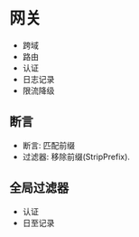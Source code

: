 # 网关

* 跨域
* 路由
* 认证
* 日志记录
* 限流降级

## 断言

* 断言: 匹配前缀
* 过滤器: 移除前缀(StripPrefix).

## 全局过滤器

* 认证
* 日至记录